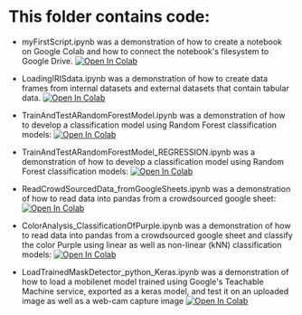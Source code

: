 # This folder contains code:

* myFirstScript.ipynb was a demonstration of how to create a notebook on Google Colab and how to connect the notebook's filesystem to Google Drive. 
[![Open In Colab](https://colab.research.google.com/assets/colab-badge.svg)](https://colab.research.google.com/github/menonpg/pgss2020_CSLab_lecture2_temp/blob/master/MyNotebooks/myFirstScript.ipynb)

* LoadingIRISdata.ipynb was a demonstration of how to create data frames from internal datasets and external datasets that contain tabular data.
[![Open In Colab](https://colab.research.google.com/assets/colab-badge.svg)](https://colab.research.google.com/github/menonpg/pgss2020_CSLab_lecture2_temp/blob/master/MyNotebooks/LoadingIRISdata.ipynb)

* TrainAndTestARandomForestModel.ipynb was a demonstration of how to develop a classification model using Random Forest classification models:
[![Open In Colab](https://colab.research.google.com/assets/colab-badge.svg)](https://colab.research.google.com/github/menonpg/pgss2020_CSLab_lecture2_temp/blob/master/MyNotebooks/TrainAndTestARandomForestModel.ipynb)

* TrainAndTestARandomForestModel_REGRESSION.ipynb was a demonstration of how to develop a classification model using Random Forest classification models:
[![Open In Colab](https://colab.research.google.com/assets/colab-badge.svg)](https://colab.research.google.com/github/menonpg/pgss2020_CSLab_lecture2_temp/blob/master/MyNotebooks/TrainAndTestARandomForestModel_REGRESSION.ipynb)

* ReadCrowdSourcedData_fromGoogleSheets.ipynb was a demonstration of how to read data into pandas from a crowdsourced google sheet:
[![Open In Colab](https://colab.research.google.com/assets/colab-badge.svg)](https://colab.research.google.com/github/menonpg/pgss2020_CSLab_lecture2_temp/blob/master/MyNotebooks/ReadCrowdSourcedData_fromGoogleSheets.ipynb)

* ColorAnalysis_ClassificationOfPurple.ipynb was a demonstration of how to read data into pandas from a crowdsourced google sheet and classify the color Purple using linear as well as non-linear (kNN) classification models:
[![Open In Colab](https://colab.research.google.com/assets/colab-badge.svg)](https://colab.research.google.com/github/menonpg/pgss2020_CSLab_lecture2_temp/blob/master/MyNotebooks/ColorAnalysis_ClassificationOfPurple.ipynb)

* LoadTrainedMaskDetector_python_Keras.ipynb was a demonstration of how to load a mobilenet model trained using Google's Teachable Machine service, exported as a keras model, and test it on an uploaded image as well as a web-cam capture image
[![Open In Colab](https://colab.research.google.com/assets/colab-badge.svg)](https://colab.research.google.com/github/menonpg/pgss2020_CSLab_lecture2_temp/blob/master/MyNotebooks/LoadTrainedMaskDetector_python_Keras.ipynb)




